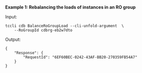 **Example 1: Rebalancing the loads of instances in an RO group**



Input: 

```
tccli cdb BalanceRoGroupLoad --cli-unfold-argument  \
    --RoGroupId cdbrg-eb2w7dto
```

Output: 
```
{
    "Response": {
        "RequestId": "6EF60BEC-0242-43AF-BB20-270359FB54A7"
    }
}
```

